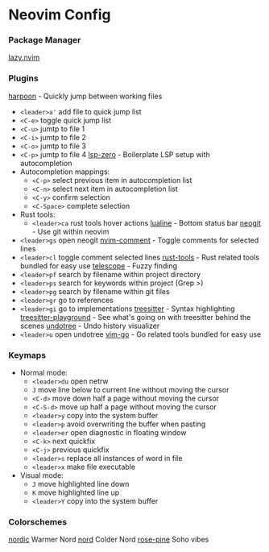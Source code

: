 # Neovim Config

### Package Manager
[lazy.nvim](https://github.com/folke/lazy.nvim)

### Plugins
[harpoon](https://github.com/ThePrimeagen/harpoon) - Quickly jump between working files
- `<leader>a'` add file to quick jump list
- `<C-e>` toggle quick jump list
- `<C-u>` jumtp to file 1
- `<C-i>` jumtp to file 2
- `<C-o>` jumtp to file 3
- `<C-p>` jumtp to file 4
[lsp-zero](https://github.com/VonHeikemen/lsp-zero.nvim) - Boilerplate LSP setup with autocompletion
- Autocompletion mappings:
    - `<C-p>` select previous item in autocompletion list
    - `<C-n>` select next item in autocompletion list
    - `<C-y>` confirm selection
    - `<C-Space>` complete selection
- Rust tools:
    - `<leader>ca` rust tools hover actions
[lualine](https://github.com/nvim-lualine/lualine.nvim) - Bottom status bar
[neogit](https://github.com/NeogitOrg/neogit) - Use git within neovim
- `<leader>gs` open neogit
[nvim-comment](https://github.com/terrortylor/nvim-comment) - Toggle comments for selected lines
- `<leader>cl` toggle comment selected lines
[rust-tools](https://github.com/simrat39/rust-tools.nvim) - Rust related tools bundled for easy use
[telescope](https://github.com/nvim-telescope/telescope.nvim) - Fuzzy finding
- `<leader>pf` search by filename within project directory
- `<leader>ps` search for keywords within project (Grep >)
- `<leader>pg` search by filename within git files
- `<leader>gr` go to references
- `<leader>gi` go to implementations
[treesitter](https://github.com/nvim-treesitter/nvim-treesitter) - Syntax highlighting
[treesitter-playground](https://github.com/nvim-treesitter/playground) - See what's going on with treesitter behind the scenes
[undotree](https://github.com/mbbill/undotree) - Undo history visualizer
- `<leader>u` open undotree
[vim-go](https://github.com/fatih/vim-go) - Go related tools bundled for easy use


### Keymaps
- Normal mode:
    - `<leader>du` open netrw
    - `J` move line below to current line without moving the cursor
    - `<C-d>` move down half a page without moving the cursor
    - `<C-S-d>` move up half a page without moving the cursor
    - `<leader>y` copy into the system buffer 
    - `<leader>p` avoid overwriting the buffer when pasting
    - `<leader>er` open diagnostic in floating window
    - `<C-k>` next quickfix
    - `<C-j>` previous quickfix
    - `<leader>s` replace all instances of word in file
    - `<leader>x` make file executable
- Visual mode:
    - `J` move highlighted line down
    - `K` move highlighted line up
    - `<leader>Y` copy into the system buffer


### Colorschemes
[nordic](https://github.com/AlexvZyl/nordic.nvim) Warmer Nord
[nord](https://github.com/shaunsingh/nord.nvim) Colder Nord
[rose-pine](https://github.com/rose-pine/neovim) Soho vibes


